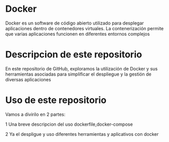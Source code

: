 # Docker
Docker es un software de código abierto utilizado para desplegar aplicaciones dentro de contenedores virtuales. La contenerización permite que varias aplicaciones funcionen en diferentes entornos complejos

# Descripcion de este repositorio
En este repositorio de GitHub, exploramos la utilización de Docker y sus herramientas asociadas para simplificar el despliegue y la gestión de diversas aplicaciones

# Uso de este repositorio
Vamos a divirilo en 2 partes:

1 Una breve descripcion del uso dockerfile,docker-compose

2 Ya el despligue y uso diferentes herramientas y aplicativos con docker

